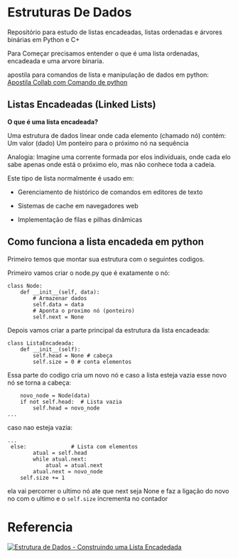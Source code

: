 # Estruturas De Dados
Repositório para estudo de listas encadeadas, listas ordenadas e árvores binárias em Python e C+

Para Começar precisamos entender o que é uma lista ordenadas, encadeada e uma arvore binaria.


apostila para comandos de lista e manipulação de dados em python:
[Apostila Collab com Comando de python](https://colab.research.google.com/drive/1OPTb05wEx_ZismDnQayHkC3HCFNdMw1K?usp=sharing) 



## Listas Encadeadas (Linked Lists)
**O que é uma lista encadeada?**

Uma estrutura de dados linear onde cada elemento (chamado nó) contém:
Um valor (dado)
Um ponteiro para o próximo nó na sequência

Analogia:
Imagine uma corrente formada por elos individuais, onde cada elo sabe apenas onde está o próximo elo, mas não conhece toda a cadeia.

Este tipo de lista normalmente é usado em:

* Gerenciamento de histórico de comandos em editores de texto

* Sistemas de cache em navegadores web

* Implementação de filas e pilhas dinâmicas

## Como funciona a lista encadeda em python
Primeiro temos que montar sua estrutura com o seguintes codigos.


Primeiro vamos criar o node.py que é exatamente o nó:
~~~
class Node:
    def __init__(self, data):
        # Armazenar dados
        self.data = data
        # Aponta o proximo nó (ponteiro)
        self.next = None
~~~
Depois vamos criar a parte principal da estrutura da lista encadeada:
~~~
class ListaEncadeada:
    def __init__(self):
        self.head = None # cabeça
        self.size = 0 # conta elementos
~~~~
Essa parte do codigo cria um novo nó e caso a lista esteja vazia esse novo nó se torna a cabeça:
```
    novo_node = Node(data)
    if not self.head:  # Lista vazia
        self.head = novo_node
...
```

caso nao esteja vazia:

```
...
 else:              # Lista com elementos
        atual = self.head
        while atual.next:
            atual = atual.next
        atual.next = novo_node
    self.size += 1
```

ela vai percorrer o ultimo nó ate que next seja None
e faz a ligação do novo no com o ultimo
e o `self.size` incrementa no contador



# Referencia
[![Estrutura de Dados - Construindo uma Lista Encadedada](https://i.ytimg.com/an_webp/jIM87UqOq3g/mqdefault_6s.webp?du=3000&sqp=CPig574G&rs=AOn4CLD4hrvb8MdNcjbjbp02hNSBzhr_UA)](https://www.youtube.com/embed/jIM87UqOq3g?si=h5vkES8pPcrSLjCB)
